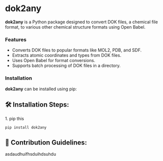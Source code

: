 # dok2any

**dok2any** is a Python package designed to convert DOK files, a chemical file format, to various other chemical structure formats using Open Babel.

### Features

* Converts DOK files to popular formats like MOL2, PDB, and SDF.
* Extracts atomic coordinates and types from DOK files.
* Uses Open Babel for format conversions.
* Supports batch processing of DOK files in a directory.

### Installation

**dok2any** can be installed using pip:


<h2>🛠️ Installation Steps:</h2>

<p>1. pip this</p>

```
pip install dok2any
```

<h2>🍰 Contribution Guidelines:</h2>

asdaudhuifhsduihdsuhdu
